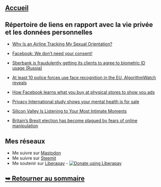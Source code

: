 ## [Accueil](https://the-mer0vingian.github.io/exit-the-matrix/)

## Répertoire de liens en rapport avec la vie privée et les données personnelles

- [Why Is an Airline Tracking My Sexual Orientation?](https://www.flyertalk.com/articles/british-airways-labeled-me-sensitive-what-does-that-mean.html)

- [Facebook: We don’t need your consent!](https://noyb.eu/facebook-we-dont-need-your-consent)

- [Sberbank is fraudulently getting its clients to agree to biometric ID usage (Russia)](https://blog.podshivalin.com/2019/10/16/sberbank-is-fraudulently-getting-its-clients-to-agree-to-biometric-id-usage/)

- [At least 10 police forces use face recognition in the EU, AlgorithmWatch reveals](https://algorithmwatch.org/en/story/face-recognition-police-europe/)

- [How Facebook learns what you buy at physical stores to show you ads](https://www.businessinsider.com/facebook-learns-what-you-buy-at-physical-stores-ads-explained-2019-12)

- [Privacy International study shows your mental health is for sale](https://privacyinternational.org/long-read/3194/privacy-international-study-shows-your-mental-health-sale)

- [Silicon Valley Is Listening to Your Most Intimate Moments](https://www.bloomberg.com/news/features/2019-12-11/silicon-valley-got-millions-to-let-siri-and-alexa-listen-in)         

- [Britain’s Brexit election has become plagued by fears of online manipulation](https://www.cnbc.com/2019/12/11/uk-election-experts-fear-online-manipulation-in-political-ads.html)

  





## Mes réseaux
 - Me suivre sur <a rel="me" href="https://mastodon.social/@themerovingian">Mastodon</a>
 - Me suivre sur [Steemit](https://steemit.com/@the-merovingian)
 - Me soutenir sur [Liberapay](https://liberapay.com/The-Merovingian) - <script src="https://liberapay.com/The-Merovingian/widgets/button.js"></script>
<noscript><a href="https://liberapay.com/The-Merovingian/donate"><img alt="Donate using Liberapay" src="https://liberapay.com/assets/widgets/donate.svg"></a></noscript>
## [➥ Retourner au sommaire](https://the-mer0vingian.github.io/exit-the-matrix/)





